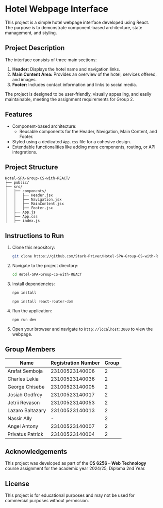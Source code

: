 
# Hotel Webpage Interface

This project is a simple hotel webpage interface developed using React. The purpose is to demonstrate component-based architecture, state management, and styling.

## Project Description

The interface consists of three main sections:
1. **Header:** Displays the hotel name and navigation links.
2. **Main Content Area:** Provides an overview of the hotel, services offered, and images.
3. **Footer:** Includes contact information and links to social media.

The project is designed to be user-friendly, visually appealing, and easily maintainable, meeting the assignment requirements for Group 2.

## Features

- Component-based architecture:
  - Reusable components for the Header, Navigation, Main Content, and Footer.
- Styled using a dedicated `App.css` file for a cohesive design.
- Extendable functionalities like adding more components, routing, or API integrations.

## Project Structure

```
Hotel-SPA-Group-CS-with-REACT/
├── public/
├── src/
│   ├── components/
│   │   ├── Header.jsx
│   │   ├── Navigation.jsx
│   │   ├── MainContent.jsx
│   │   ├── Footer.jsx
│   ├── App.js
│   ├── App.css
│   ├── index.js
```

## Instructions to Run

1. Clone this repository:
   ```bash
   git clone https://github.com/Stark-Priver/Hotel-SPA-Group-CS-with-REACT
   ```
2. Navigate to the project directory:
   ```bash
   cd Hotel-SPA-Group-CS-with-REACT
   ```
3. Install dependencies:
   ```bash
   npm install
   ```
    ```bash
   npm install react-router-dom
   ```
4. Run the application:
   ```bash
   npm run dev
   ```
5. Open your browser and navigate to `http://localhost:3000` to view the webpage.

## Group Members

| Name               | Registration Number | Group |
|--------------------|---------------------|-------|
| Arafat Semboja     | 23100523140006      | 2     |
| Charles Lekia      | 23100523140036      | 2     |
| George Chisebe     | 23100523140005      | 2     |
| Josiah Godfrey     | 23100523140017      | 2     |
| Jetrii Revason     | 23100523140053      | 2     |
| Lazaro Baltazary   | 23100523140013      | 2     |
| Nassir Ally        | -                   | 2     |
| Angel Antony       | 23100523140007      | 2     |
| Privatus Patrick   | 23100523140004      | 2     |

## Acknowledgements

This project was developed as part of the **CS 6256 – Web Technology** course assignment for the academic year 2024/25, Diploma 2nd Year.

## License

This project is for educational purposes and may not be used for commercial purposes without permission.
